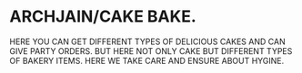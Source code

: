 # ARCHJAIN/CAKE BAKE.
HERE YOU CAN GET DIFFERENT TYPES OF DELICIOUS CAKES AND CAN GIVE PARTY ORDERS.
BUT HERE NOT ONLY CAKE BUT DIFFERENT TYPES OF BAKERY ITEMS.
HERE WE TAKE CARE AND ENSURE ABOUT HYGINE.
